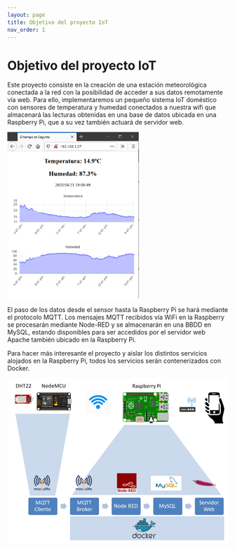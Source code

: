 ```yaml
---
layout: page
title: Objetivo del proyecto IoT
nav_order: 1
---
```

# Objetivo del proyecto IoT

Este proyecto consiste en la creación de una estación meteorológica conectada a la red con la posibilidad de acceder a sus datos remotamente vía web. Para ello, implementaremos un pequeño sistema IoT doméstico con sensores de temperatura y humedad conectados a nuestra wifi que almacenará las lecturas obtenidas en una base de datos ubicada en una Raspberry Pi, que a su vez también actuará de servidor web.

<img src="../images/Meteo2.png" width="300">

El paso de los datos desde el sensor hasta la Raspberry Pi se hará mediante el protocolo MQTT. Los mensajes MQTT recibidos vía WiFi en la Raspberry se procesarán mediante Node-RED y se almacenarán en una BBDD en MySQL, estando disponibles para ser accedidos por el servidor web Apache también ubicado en la Raspberry Pi.

Para hacer más interesante el proyecto y aislar los distintos servicios alojados en la Raspberry Pi, todos los servicios serán contenerizados con Docker.

<img src="../images/Meteo1.png" width="700">
